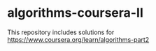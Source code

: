 # algorithms-coursera-II
This repository includes solutions for https://www.coursera.org/learn/algorithms-part2
